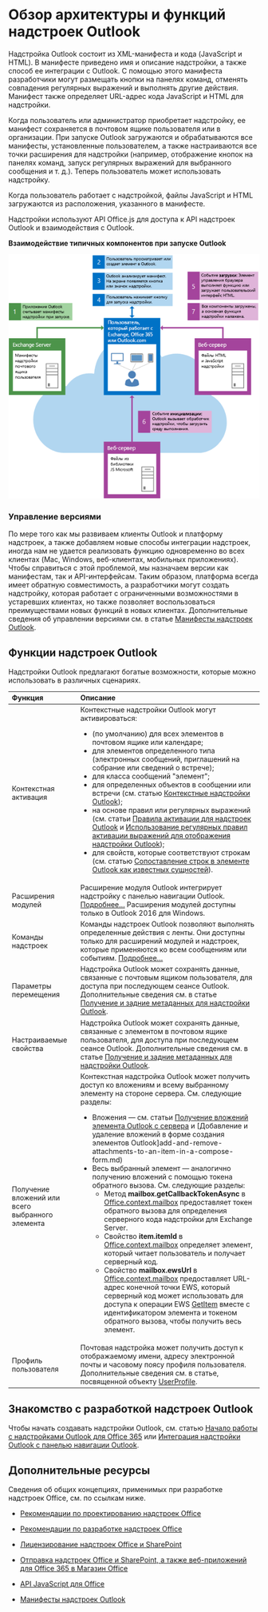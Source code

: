 
# Обзор архитектуры и функций надстроек Outlook

Надстройка Outlook состоит из XML-манифеста и кода (JavaScript и HTML). В манифесте приведено имя и описание надстройки, а также способ ее интеграции с Outlook. С помощью этого манифеста разработчики могут размещать кнопки на панелях команд, отменять совпадения регулярных выражений и выполнять другие действия. Манифест также определяет URL-адрес кода JavaScript и HTML для надстройки.

Когда пользователь или администратор приобретает надстройку, ее манифест сохраняется в почтовом ящике пользователя или в организации. При запуске Outlook загружаются и обрабатываются все манифесты, установленные пользователем, а также настраиваются все точки расширения для надстройки (например, отображение кнопок на панелях команд, запуск регулярных выражений для выбранного сообщения и т. д.). Теперь пользователь может использовать надстройку.

Когда пользователь работает с надстройкой, файлы JavaScript и HTML загружаются из расположения, указанного в манифесте.

Надстройки используют API Office.js для доступа к API надстроек Outlook и взаимодействия с Outlook.


**Взаимодействие типичных компонентов при запуске Outlook**

![Поток событий при запуске почтового приложения Outlook](../../images/olowawecon15_LoadingDOMAgaveRuntime.png)
### Управление версиями

По мере того как мы развиваем клиенты Outlook и платформу надстроек, а также добавляем новые способы интеграции надстроек, иногда нам не удается реализовать функцию одновременно во всех клиентах (Mac, Windows, веб-клиентах, мобильных приложениях). Чтобы справиться с этой проблемой, мы назначаем версии как манифестам, так и API-интерфейсам. Таким образом, платформа всегда имеет обратную совместимость, а разработчики могут создать надстройку, которая работает с ограниченными возможностями в устаревших клиентах, но также позволяет воспользоваться преимуществами новых функций в новых клиентах. Дополнительные сведения об управлении версиями см. в статье [Манифесты надстроек Outlook](manifests/manifests.md).


## Функции надстроек Outlook

Надстройки Outlook предлагают богатые возможности, которые можно использовать в различных сценариях.



|**Функция**|**Описание**|
|:-----|:-----|
|Контекстная активация|Контекстные надстройки Outlook могут активироваться:<ul><li>(по умолчанию) для всех элементов в почтовом ящике или календаре;</li><li>для элементов определенного типа (электронных сообщений, приглашений на собрание или сведений о встрече);</li><li>для класса сообщений "элемент";</li><li>для определенных объектов в сообщении или встречи (см. статью [Контекстные надстройки Outlook](contextual-outlook-add-ins.md));</li><li>на основе правил или регулярных выражений (см. статьи [Правила активации для надстроек Outlook](manifests/activation-rules.md) и [Использование регулярных правил активации выражений для отображения надстройки Outlook](use-regular-expressions-to-show-an-outlook-add-in.md));</li><li>для свойств, которые соответствуют строкам (см. статью [Сопоставление строк в элементе Outlook как известных сущностей](match-strings-in-an-item-as-well-known-entities.md)).</li></ul>|
|Расширения модулей|Расширение модуля Outlook интегрирует надстройку с панелью навигации Outlook. [Подробнее…](../outlook/extension-module-outlook-add-ins.md) Расширения модулей доступны только в Outlook 2016 для Windows.|
|Команды надстроек|Команды надстроек Outlook позволяют выполнять определенные действия с ленты. Они доступны только для расширений модулей и надстроек, которые применяются ко всем сообщениям или событиям. [Подробнее…](../outlook/add-in-commands-for-outlook.md) |
|Параметры перемещения|Надстройка Outlook может сохранять данные, связанные с почтовым ящиком пользователя, для доступа при последующем сеансе Outlook. Дополнительные сведения см. в статье [Получение и задние метаданных для надстройки Outlook](../outlook/metadata-for-an-outlook-add-in.md). |
|Настраиваемые свойства|Надстройка Outlook может сохранять данные, связанные с элементом в почтовом ящике пользователя, для доступа при последующем сеансе Outlook. Дополнительные сведения см. в статье [Получение и задние метаданных для надстройки Outlook](../outlook/metadata-for-an-outlook-add-in.md).|
|Получение вложений или всего выбранного элемента|Контекстная надстройка Outlook может получить доступ ко вложениям и всему выбранному элементу на стороне сервера. См. следующие разделы:<ul><li>Вложения — см. статьи [Получение вложений элемента Outlook с сервера](get-attachments-of-an-outlook-item.md) и [Добавление и удаление вложений в форме создания элементов Outlook]add-and-remove-attachments-to-an-item-in-a-compose-form.md)</li><li>Весь выбранный элемент — аналогично получению вложений с помощью токена обратного вызова. См. следующие разделы:<ul><li>Метод **mailbox.getCallbackTokenAsync** в [Office.context.mailbox](../../reference/outlook/Office.context.mailbox.md) предоставляет токен обратного вызова для определения серверного кода надстройки для Exchange Server.</li><li>Свойство **item.itemId** в [Office.context.mailbox](../../reference/outlook/Office.context.mailbox.item.md) определяет элемент, который читает пользователь и получает серверный код.</li><li>Свойство **mailbox.ewsUrl** в [Office.context.mailbox](../../reference/outlook/Office.context.mailbox.md) предоставляет URL-адрес конечной точки EWS, который серверный код может использовать для доступа к операции EWS [GetItem](http://msdn.microsoft.com/en-us/library/e3590b8b-c2a7-4dad-a014-6360197b68e4(Office.15).aspx) вместе с идентификатором элемента и токеном обратного вызова, чтобы получить весь элемент.</li></ul></li></ul>|
|Профиль пользователя|Почтовая надстройка может получить доступ к отображаемому имени, адресу электронной почты и часовому поясу профиля пользователя. Дополнительные сведения см. в статье, посвященной объекту [UserProfile](../../reference/outlook/Office.context.mailbox.userProfile.md).|

## Знакомство с разработкой надстроек Outlook

Чтобы начать создавать надстройки Outlook, см. статью [Начало работы с надстройками Outlook для Office 365](https://dev.outlook.com/MailAppsGettingStarted/GetStarted) или [Интеграция надстройки Outlook с панелью навигации Outlook](../outlook/extension-module-outlook-add-ins.md).


## Дополнительные ресурсы

Сведения об общих концепциях, применимых при разработке надстроек Office, см. по ссылкам ниже.

- [Рекомендации по проектированию надстроек Office](../../docs/design/add-in-design.md)

- [Рекомендации по разработке надстроек Office](../../docs/design/add-in-development-best-practices.md)

- [Лицензирование надстроек Office и SharePoint](http://msdn.microsoft.com/library/3e0e8ff6-66d6-44ff-b0c2-59108ebd9181%28Office.15%29.aspx)

- [Отправка надстроек Office и SharePoint, а также веб-приложений для Office 365 в Магазин Office](http://msdn.microsoft.com/library/ff075782-1303-4517-91cc-b3d730e9b9ae%28Office.15%29.aspx)

- [API JavaScript для Office](../../reference/javascript-api-for-office.md)

- [Манифесты надстроек Outlook](../outlook/manifests/manifests.md)

